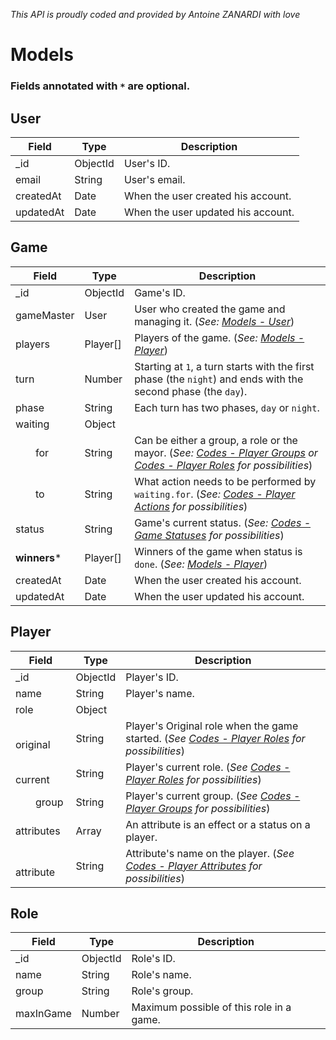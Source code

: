*This API is proudly coded and provided by Antoine ZANARDI with love*

# Models

### Fields annotated with `*` are optional.

## <a id="user-model"></a>User

| Field                | Type     | Description                                                         |
|----------------------|----------|---------------------------------------------------------------------|
| _id                  | ObjectId | User's ID.                                                     |
| email                | String   | User's email.                                                     |
| createdAt            | Date     | When the user created his account.                                                     |
| updatedAt            | Date     | When the user updated his account.                                                     |

## <a id="game-model"></a>Game

| Field                | Type     | Description                                                         |
|----------------------|----------|---------------------------------------------------------------------|
| _id                  | ObjectId | Game's ID.                                                     |
| gameMaster           | User     | User who created the game and managing it. (_See: [Models - User](#user-model)_)                                                     |
| players              | Player[] | Players of the game. (_See: [Models - Player](#player-model)_)                                                     |
| turn                 | Number   | Starting at `1`, a turn starts with the first phase (the `night`) and ends with the second phase (the `day`).                                                    |
| phase                | String   | Each turn has two phases, `day` or `night`.                                                    |
| waiting              | Object   |                                                |
| &emsp;&emsp;for      | String   | Can be either a group, a role or the mayor. (_See: [Codes - Player Groups](#player-groups) or [Codes - Player Roles](#player-roles) for possibilities_)                                         |
| &emsp;&emsp;to       | String   | What action needs to be performed by `waiting.for`. (_See: [Codes - Player Actions](#player-actions) for possibilities_)                                         |
| status               | String   | Game's current status. (_See: [Codes - Game Statuses](#game-statuses) for possibilities_)                                                |
| **winners***         | Player[] | Winners of the game when status is `done`. (_See: [Models - Player](#player-model)_)                                                |
| createdAt            | Date     | When the user created his account.                                                     |
| updatedAt            | Date     | When the user updated his account.                                                     |

## <a id="player-model"></a>Player

| Field                   | Type     | Description                                                         |
|-------------------------|----------|---------------------------------------------------------------------|
| _id                     | ObjectId | Player's ID.                                                     |
| name                    | String   | Player's name.                                                     |
| role                    | Object   |                                                      |
| &emsp;&emsp;original    | String   | Player's Original role when the game started. (_See [Codes - Player Roles](#player-roles) for possibilities_)                                                    |
| &emsp;&emsp;current     | String   | Player's current role. (_See [Codes - Player Roles](#player-roles) for possibilities_)                                                    |
| &emsp;&emsp;group       | String   | Player's current group. (_See [Codes - Player Groups](#player-groups) for possibilities_)                                                    |
| attributes              | Array    | An attribute is an effect or a status on a player.                                                     |
| &emsp;&emsp;attribute   | String   | Attribute's name on the player. (_See [Codes - Player Attributes](#player-attributes) for possibilities_)                                                    |

## <a id="role-model"></a>Role

| Field                | Type     | Description                                                         |
|----------------------|----------|---------------------------------------------------------------------|
| _id                  | ObjectId | Role's ID.                                                     |
| name                 | String   | Role's name.                                                     |
| group                | String   | Role's group.                                                     |
| maxInGame            | Number   | Maximum possible of this role in a game.                                                     |